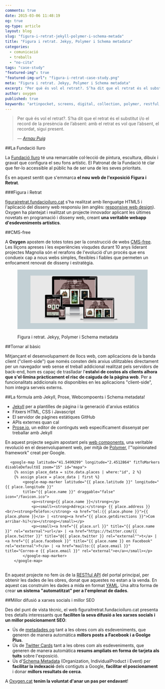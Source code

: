 ```yaml
---
comments: true
date: 2015-03-06 11:48:19
og: true
og-type: article
layout: blog
slug: "figura-i-retrat-jekyll-polymer-i-schema-metada"
title: "Figura i retrat. Jekyy, Polymer i Schema metadata"
categories: 
  - comunicació
  - treballs
  - "no-cita"
tags: "case-study"
"featured-img": true
"featured-img-url": "figura-i-retrat-case-study.png"
meta: "Figura i retrat. Jekyy, Polymer i Schema metadata"
excerpt: "Per què és vol el retrat?. S’ha dit que el retrat és el substitut i/o el record de la presència de l’absent."
author: oxygen
published: true
keywords: "artinpocket, screens, digital, collection, polymer, restful, api, service, worker"
---
```


>Per què és vol el retrat?. S’ha dit que el retrat és el substitut i/o el record de la presència de l’absent: amb el retrat es vol que l’absent, el recordat, sigui present.<footer>&mdash; <cite><a href="{{ page.url }}" title="{{ page.title }}">Arnau Puig</a></cite></footer>

##La Fundació Iluro

La [Fundació Iluro](http://www.fundacioiluro.cat/) té una remarcable col·lecció de pintura, escultura, dibuix i gravat que configura el seu fons artístic. El Patronat de la Fundació té clar que fer-lo accessible al públic ha de ser una de les seves prioritats.

És en aquest sentit que s'emmarca **el nou web de l'exposició Figura i Retrat**.

###Figura i Retrat

[figurairetrat.fundacioiluro.cat](http://figurairetrat.fundacioiluro.cat/ "L'exposició “La figura i el retrat en els fons d'art de la Fundació Iluro” es configura com una mostra de les obres més destacades del fons.") s'ha realitzat amb llenguatge HTML5 i l'aplicació del disseny web responsiu (en anglès: [responsive web design](http://en.wikipedia.org/wiki/Responsive_web_design "Responsive web desgin - Wikipedia the free encyclopedia")). Oxygen ha plantejat i realitzat un projecte innovador aplicant les últimes novetats en programació i disseny web, creant **una veritable webapp d'esdeveniments artístics**.

##CMS-free

A **Oxygen** apostem de totes totes per la construcció de webs [CMS-free](/oxygen-un-web-cms-free). Les lliçons apreses i les experiències visqudes durant 10 anys liderant projectes Magnolia són el rerafons de l'evolució d'un procés que ens condueix cap a nous webs simples, flexibles i fiables que permeten un enfocament renovat de disseny i estratègia.

<figure class="hidden-xs hidden-sm ox_animate_when_almost_visible ox_right-to-left"><img src="/assets/img/figura-i-retrat-full-width-snapshot.png" /><figcaption><p>Figura i retrat. Jekyy, Polymer i Schema metadata</p></figcaption></figure>

##Tornar al bàsic

Mitjançant el desenvolupament de llocs web, com aplicacions de la banda client ("client-side") que només consten dels arxius utilitzables directament per un navegador web sense el treball addicional realitzat pels servidors de back-end, hom es capaç de traslladar l'**estalvi de costos als clients alhora que s'el·limina pràcticament el risc de caiguda de la pàgina web**. Per a funcionalitats addicionals no disponibles en les aplicacions "client-side", hom integra serveis externs.

##La fórmula amb Jekyll, Prose, Webcompoents i Schema metadata!

- [Jekyll](http://jekyllrb.com/ "Jekyll &bull; Simple, blog-aware, static sites") per a plantilles de pàgina i la generació d'arxius estàtics
- Fitxers HTML, CSS i Javascript
- El servidor de pàgines estàtiques GitHub
- APIs externes quan cal
- [Prose.io](http://prose.io/ "Prose &middot; A Content Editor for GitHub"), un editor de continguts web específicament dissenyat per treballar amb Jekyll

En aquest projecte seguim apostant pels [web components](http://webcomponents.org/ "WebComponents.org"), una veritable revolució en el desenvolupament web, per mitjà de [Polymer](http://www.polymer-project.org/ "Welcome - Polymer"), l'"opinionated framework" creat per Google.

<pre>
  <code>&#60;google-map latitude="41.5499299" longitude="2.4512864" fitToMarkers disableDefaultUI zoom="15" id="mapa"&#62;
    &#123;% assign place_data = site.data.places | where:"id", 2 %&#125;
    &#123;% assign place = place_data | first %&#125;
        &#60;google-map-marker latitude="&#123;&#123; place.latitude &#125;&#125;" longitude="&#123;&#123; place.longitude &#125;&#125;"
        title="&#123;&#123; place.name &#125;&#125;" draggable="false" icon="/favicon.ico"&#62;
            &#60;p&#62;&#60;strong&#62;&#123;&#123; place.name &#125;&#125;&#60;/strong&#62;&#60;/p&#62;
            &#60;p&#62;&#60;small&#62;&#60;strong&#62;Adreça:&#60;/strong&#62; &#123;&#123; place.address &#125;&#125;&#60;br/&#62;&#60;strong&#62;Telèfon:&#60;/strong&#62; &#60;a href="tel:&#123;&#123; place.phone &#125;&#125;"&#62;&#123;&#123; place.phone &#125;&#125;&#60;/a&#62; | &#60;strong&#62;&#60;a href="&#123;&#123; place.getdirections &#125;&#125;"&#62;Com arribar-hi?&#60;/a&#62;&#60;/strong&#62;&#60;/small&#62;&#60;/p&#62;
            &#60;p&#62;&#60;small&#62;&#60;a href="&#123;&#123; place.url &#125;&#125;" title="&#123;&#123; place.name &#125;&#125;" rel="external"&#62;url&#60;/a&#62; | &#60;a href="https://twitter.com/&#123;&#123; place.twitter &#125;&#125;" title="@&#123;&#123; place.twitter &#125;&#125; rel="external""&#62;t&#60;/a&#62; | &#60;a href="&#123;&#123; place.facebook &#125;&#125;" title="&#123;&#123; place.name &#125;&#125; en Facebook" rel="external"&#62;f&#60;/a&#62; | &#60;a href="mailto:&#123;&#123; place.email &#125;&#125;" title="Correo-e &#123;&#123; place.email &#125;&#125;" rel="external"&#62;e&#60;/a&#62;&#60;/small&#62;&#60;/p&#62;
        &#60;/google-map-marker&#62;
    &#60;/google-map&#62;
  </code>
</pre>

En aquest projecte no fem ús de la [RESTful API](http://en.wikipedia.org/wiki/Representational_state_transfer "Representational state transfer - Wikipedia, the free encyclopedia") del portal principal, per obtenir les dades de les obres, donat que aquestes no estan a la venda. En aquest cas construim les dades a mida en format [YAML](http://en.wikipedia.org/wiki/YAML "YAML - Wikipedia, the free encyclopedia"). Una altra forma de crear **un sistema "automatitzat" per a l'emplenat de dades**.

##Millor difusió a xarxes socials i millor SEO

Des del punt de vista tècnic, el web figuraitretrat.fundacioiluro.cat presenta tres detalls interessants que **faciliten la seva difusió a les xarxes socials i un millor posicionament SEO**:

- Ús de [metadades og](http://ogp.me/ "The Open Graph Protocol") tant a les obres com als esdeveniments, que generen de manera automàtica **millors posts a Facebook i a Goolge Plus**.
- Ús de [Twitter Cards](https://dev.twitter.com/cards/overview "Twitter Cards | Twitter Developers") tant a les obres com als esdeveniments, que generen de manera automàtica **resums ampliats en forma de tarjeta als tuits** sobre l'exposició.
- Ús d'[Schema Metadata](http://schema.org/docs/schemas.html "Schemas - schema.org") (Organization, IndividualProduct i Event) per **facilitar la indexació** dels contiguts a Google, **facilitar el poscionament** i donar **millors resultats de cerca**.

A [Oxygen.cat](http://www.oxygen.cat/) **tenim la voluntat d'anar un pas per endavant**!